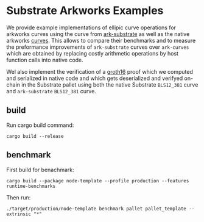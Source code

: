 # Substrate Arkworks Examples

We provide example implementations of ellipic curve operations for arkworks curves using the curve from [ark-substrate](https://github.com/paritytech/ark-substrate) as well as the native arkworks [curves](https://github.com/arkworks-rs/curves). This allows to compare their benchmarks and to measure the preformance improvements of `ark-substrate` curves over `ark-curves` which are obtained by replacing costly arithmetic operations by host function calls into native code.

Wel also implement the verification of a [groth16](https://eprint.iacr.org/2016/260.pdf) proof which we computed and serialized in native code and which gets deserialized and verifyed on-chain in the Substrate pallet using both the native Substrate `BLS12_381` curve and `ark-substrate` `BLS12_381` curve.

## build

Run cargo build command:

```shell
cargo build --release
```

## benchmark

First build for benachmark:

```shell
cargo build --package node-template --profile production --features runtime-benchmarks
```

Then run:

```shell
./target/production/node-template benchmark pallet pallet_template --extrinsic "*"
```
